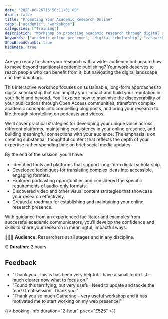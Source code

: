 ```yaml
---
date: "2025-08-26T16:56:11+01:00"
draft: false
title: "Promoting Your Academic Research Online"
tags: ["academic", "workshops"]
categories: ["Training"] 
description: "Workshop on promoting academic research through digital scholarship. Learn to use Open Access platforms, create compelling blog posts, develop podcasts and videos, and build your online research presence sustainably."
keywords: ["academic online presence", "digital scholarship", "research promotion", "Open Access", "academic blogging", "research podcasting", "academic videos", "science communication", "research impact", "scholarly communication"]
ShowBreadCrumbs: true
hideMeta: true
---
```


Are you ready to share your research with a wider audience but unsure how to move beyond traditional academic publishing? Your work deserves to reach people who can benefit from it, but navigating the digital landscape can feel daunting.

This interactive workshop focuses on sustainable, long-form approaches to digital scholarship that can amplify your impact and build your reputation in your field and beyond. You’ll explore how to maximise the discoverability of your publications through Open Access communities, transform complex academic concepts into compelling blog posts, and bring your research to life through storytelling on podcasts and videos.

We’ll cover practical strategies for developing your unique voice across different platforms, maintaining consistency in your online presence, and building meaningful connections with your audience. The emphasis is on creating substantial, thoughtful content that reflects the depth of your expertise rather spending time on brief social media updates.

By the end of the session, you’ll have:

- Identified tools and platforms that support long-form digital scholarship.
- Developed techniques for translating complex ideas into accessible, engaging formats.
- Explored podcasting opportunities and considered the specific requirements of audio-only formats.
- Discovered video and other visual content strategies that showcase your research effectively.
- Created a roadmap for establishing and maintaining your online research presence.

With guidance from an experienced facilitator and examples from successful academic communicators, you’ll develop the confidence and skills to share your research in meaningful, impactful ways.

👩🏽‍🎓 **Audience:** Researchers at all stages and in any discipline.

⏰ **Duration:** 2 hours

## Feedback

- "Thank you. This is has been very helpful. I have a small to do list – much clearer now what to focus on."
- "Found this terrifying, but very useful. Need to update and tackle the fear! Great session. Thank you."
- "Thank you so much Catherine – very useful workshop and it has motivated me to start working on my web presence!"

{{< booking-info duration="2-hour" price="£525" >}}